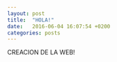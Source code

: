 ```yaml
---
layout: post
title:  "HOLA!"
date:   2016-06-04 16:07:54 +0200
categories: posts
---
```

CREACION DE LA WEB!
